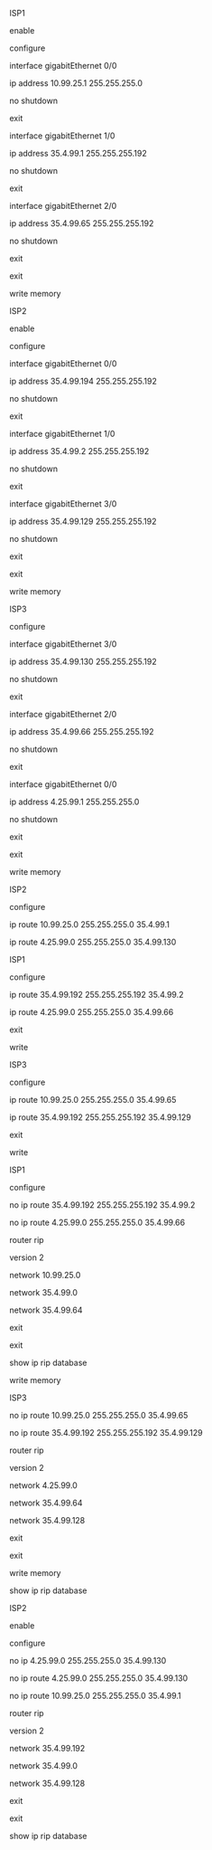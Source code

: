 ﻿ISP1


enable

configure

interface gigabitEthernet 0/0

ip address 10.99.25.1 255.255.255.0

no shutdown 

exit

interface gigabitEthernet 1/0

ip address 35.4.99.1 255.255.255.192

no shutdown 

exit

interface gigabitEthernet 2/0

ip address 35.4.99.65 255.255.255.192

no shutdown 

exit

exit

write memory 



ISP2


enable

configure

interface gigabitEthernet 0/0

ip address 35.4.99.194 255.255.255.192

no shutdown 

exit

interface gigabitEthernet 1/0

ip address 35.4.99.2 255.255.255.192

no shutdown 

exit

interface gigabitEthernet 3/0

ip address 35.4.99.129 255.255.255.192

no shutdown 

exit

exit

write memory 



ISP3


configure

interface gigabitEthernet 3/0

ip address 35.4.99.130 255.255.255.192

no shutdown 

exit

interface gigabitEthernet 2/0

ip address 35.4.99.66 255.255.255.192

no shutdown 

exit 

interface gigabitEthernet 0/0

ip address 4.25.99.1 255.255.255.0

no shutdown

exit

exit

write memory 


ISP2

configure

ip route 10.99.25.0 255.255.255.0 35.4.99.1

ip route 4.25.99.0 255.255.255.0 35.4.99.130


ISP1


configure

ip route 35.4.99.192 255.255.255.192 35.4.99.2

ip route 4.25.99.0 255.255.255.0 35.4.99.66

exit

write


ISP3


configure

ip route 10.99.25.0 255.255.255.0 35.4.99.65

ip route 35.4.99.192 255.255.255.192 35.4.99.129

exit

write


ISP1

configure

no ip route 35.4.99.192 255.255.255.192 35.4.99.2

no ip route 4.25.99.0 255.255.255.0 35.4.99.66

router rip

version 2

network 10.99.25.0 

network 35.4.99.0

network 35.4.99.64

exit

exit

show ip rip database 

write memory 


ISP3

no ip route 10.99.25.0 255.255.255.0 35.4.99.65

no ip route 35.4.99.192 255.255.255.192 35.4.99.129

router rip 

version 2

network 4.25.99.0

network 35.4.99.64

network 35.4.99.128

exit

exit

write memory 

show ip rip database 


ISP2


enable

configure

no ip 4.25.99.0 255.255.255.0 35.4.99.130

no ip route 4.25.99.0 255.255.255.0 35.4.99.130

no ip route 10.99.25.0 255.255.255.0 35.4.99.1

router rip 

version 2

network 35.4.99.192

network 35.4.99.0

network 35.4.99.128

exit

exit

show ip rip database 



